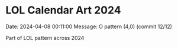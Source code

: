 # LOL Calendar Art 2024

Date: 2024-04-08 00:11:00
Message: O pattern (4,0) (commit 12/12)

Part of LOL pattern across 2024
